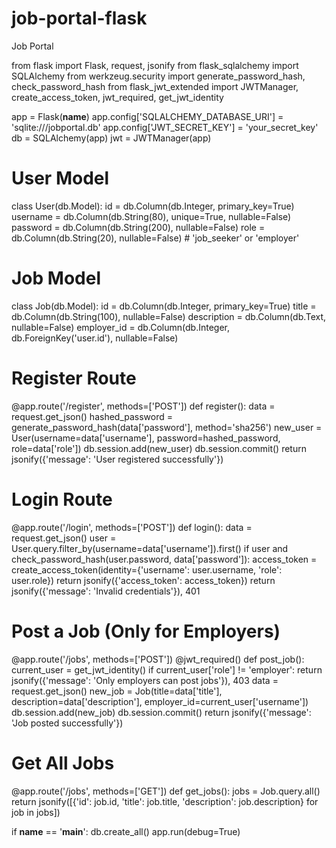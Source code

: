 # job-portal-flask
Job Portal

from flask import Flask, request, jsonify
from flask_sqlalchemy import SQLAlchemy
from werkzeug.security import generate_password_hash, check_password_hash
from flask_jwt_extended import JWTManager, create_access_token, jwt_required, get_jwt_identity

app = Flask(__name__)
app.config['SQLALCHEMY_DATABASE_URI'] = 'sqlite:///jobportal.db'
app.config['JWT_SECRET_KEY'] = 'your_secret_key'
db = SQLAlchemy(app)
jwt = JWTManager(app)

# User Model
class User(db.Model):
    id = db.Column(db.Integer, primary_key=True)
    username = db.Column(db.String(80), unique=True, nullable=False)
    password = db.Column(db.String(200), nullable=False)
    role = db.Column(db.String(20), nullable=False)  # 'job_seeker' or 'employer'

# Job Model
class Job(db.Model):
    id = db.Column(db.Integer, primary_key=True)
    title = db.Column(db.String(100), nullable=False)
    description = db.Column(db.Text, nullable=False)
    employer_id = db.Column(db.Integer, db.ForeignKey('user.id'), nullable=False)

# Register Route
@app.route('/register', methods=['POST'])
def register():
    data = request.get_json()
    hashed_password = generate_password_hash(data['password'], method='sha256')
    new_user = User(username=data['username'], password=hashed_password, role=data['role'])
    db.session.add(new_user)
    db.session.commit()
    return jsonify({'message': 'User registered successfully'})

# Login Route
@app.route('/login', methods=['POST'])
def login():
    data = request.get_json()
    user = User.query.filter_by(username=data['username']).first()
    if user and check_password_hash(user.password, data['password']):
        access_token = create_access_token(identity={'username': user.username, 'role': user.role})
        return jsonify({'access_token': access_token})
    return jsonify({'message': 'Invalid credentials'}), 401

# Post a Job (Only for Employers)
@app.route('/jobs', methods=['POST'])
@jwt_required()
def post_job():
    current_user = get_jwt_identity()
    if current_user['role'] != 'employer':
        return jsonify({'message': 'Only employers can post jobs'}), 403
    data = request.get_json()
    new_job = Job(title=data['title'], description=data['description'], employer_id=current_user['username'])
    db.session.add(new_job)
    db.session.commit()
    return jsonify({'message': 'Job posted successfully'})

# Get All Jobs
@app.route('/jobs', methods=['GET'])
def get_jobs():
    jobs = Job.query.all()
    return jsonify([{'id': job.id, 'title': job.title, 'description': job.description} for job in jobs])

if __name__ == '__main__':
    db.create_all()
    app.run(debug=True)

